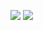 [![](https://img.shields.io/badge/Gitlab-Lunar-green?style=for-the-badge&color=FFB1C8&logoColor=D9E0EE&labelColor=292324)](https://gitlab.com/l.r)
[![](https://img.shields.io/badge/Memory-Studio-green?style=for-the-badge&logo=andela&color=FFB686&logoColor=D9E0EE&labelColor=292324)](https://github.com/Memory-Studio)
